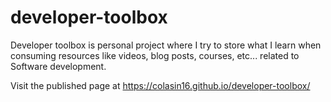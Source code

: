 # developer-toolbox

Developer toolbox is personal project where I try to store what I learn when consuming resources like videos, blog posts, courses, etc... related to Software development.

Visit the published page at https://colasin16.github.io/developer-toolbox/
